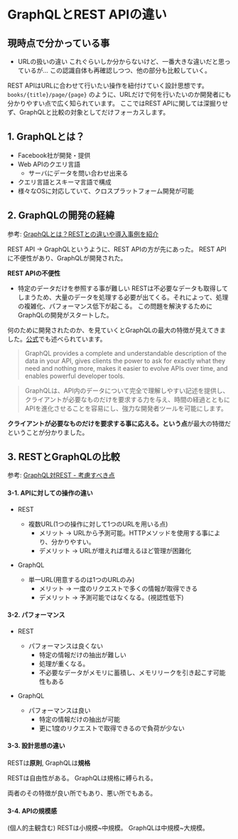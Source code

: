 # GraphQLとREST APIの違い

## 現時点で分かっている事

* URLの扱いの違い
これぐらいしか分からないけど、一番大きな違いだと思っているが...
この認識自体も再確認しつつ、他の部分も比較していく。

REST APIはURLに合わせて行いたい操作を紐付けていく設計思想です。
`books/{title}/page/{page}` のように、URLだけで何を行いたいのか開発者にも分かりやすい点で広く知られています。
ここではREST APIに関しては深掘りせず、GraphQLと比較の対象としてだけフォーカスします。

## 1. GraphQLとは？

* Facebook社が開発・提供
* Web APIのクエリ言語
  + サーバにデータを問い合わせ出来る
* クエリ言語とスキーマ言語で構成
* 様々なOSに対応していて、クロスプラットフォーム開発が可能

## 2. GraphQLの開発の経緯

参考: [GraphQLとは？RESTとの違いや導入事例を紹介](https://udemy.benesse.co.jp/development/system/graphql.html)

REST API -> GraphQLというように、REST APIの方が先にあった。
REST APIに不便性があり、GraphQLが開発された。

**REST APIの不便性**
* 特定のデータだけを参照する事が難しい
RESTは不必要なデータも取得してしまうため、大量のデータを処理する必要が出てくる。それによって、処理の複雑化、パフォーマンス低下が起こる。
この問題を解決するためにGraphQLの開発がスタートした。

何のために開発されたのか、を見ていくとGraphQLの最大の特徴が見えてきました。[公式](https://graphql.org/)でも述べられています。

> GraphQL provides a complete and understandable description of the data in your API, gives clients the power to ask for exactly what they need and nothing more, makes it easier to evolve APIs over time, and enables powerful developer tools.

> GraphQLは、API内のデータについて完全で理解しやすい記述を提供し、クライアントが必要なものだけを要求する力を与え、時間の経過とともにAPIを進化させることを容易にし、強力な開発者ツールを可能にします。

**クライアントが必要なものだけを要求する事に応える。という点**が最大の特徴だということが分かりました。

## 3. RESTとGraphQLの比較

参考: [GraphQL対REST - 考慮すべき点](https://www.infoq.com/jp/news/2017/08/graphql-vs-rest/)

#### 3-1. APIに対しての操作の違い

* REST
  + 複数URL(1つの操作に対して1つのURLを用いる点)
    - メリット -> URLから予測可能。HTTPメソッドを使用する事により、分かりやすい。
    - デメリット -> URLが増えれば増えるほど管理が困難化

* GraphQL
  + 単一URL(用意するのは1つのURLのみ)
    - メリット -> 一度のリクエストで多くの情報が取得できる
    - デメリット -> 予測可能ではなくなる。(視認性低下)

#### 3-2. パフォーマンス

* REST
  + パフォーマンスは良くない
    - 特定の情報だけの抽出が難しい
    - 処理が重くなる。
    - 不必要なデータがメモリに蓄積し、メモリリークを引き起こす可能性もある

* GraphQL
  + パフォーマンスは良い
    - 特定の情報だけの抽出が可能
    - 更に1度のリクエストで取得できるので負荷が少ない

#### 3-3. 設計思想の違い

RESTは**原則**, GraphQLは**規格**

RESTは自由性がある。
GraphQLは規格に縛られる。

両者のその特徴が良い所でもあり、悪い所でもある。

#### 3-4. APIの規模感

(個人的主観含む)
RESTは小規模~中規模。
GraphQLは中規模~大規模。
